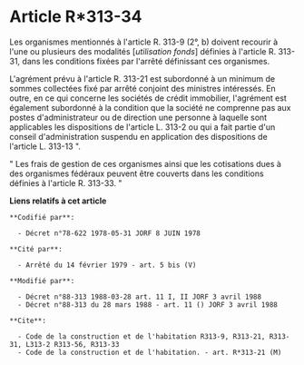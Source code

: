 # Article R*313-34

Les organismes mentionnés à l'article R. 313-9 (2°, b) doivent recourir à l'une ou plusieurs des modalités [*utilisation
fonds*] définies à l'article R. 313-31, dans les conditions fixées par l'arrêté définissant ces organismes.

L'agrément prévu à l'article R. 313-21 est subordonné à un minimum de sommes collectées fixé par arrêté conjoint des
ministres intéressés. En outre, en ce qui concerne les sociétés de crédit immobilier, l'agrément est également subordonné à
la condition que la société ne comprenne pas aux postes d'administrateur ou de direction une personne à laquelle sont
applicables les dispositions de l'article L. 313-2 ou qui a fait partie d'un conseil d'administration suspendu en application
des dispositions de l'article L. 313-13 ".

" Les frais de gestion de ces organismes ainsi que les cotisations dues à des organismes fédéraux peuvent être couverts dans
les conditions définies à l'article R. 313-33. "

**Liens relatifs à cet article**

	**Codifié par**:

	  - Décret n°78-622 1978-05-31 JORF 8 JUIN 1978

	**Cité par**:

	  - Arrêté du 14 février 1979 - art. 5 bis (V)

	**Modifié par**:

	  - Décret n°88-313 1988-03-28 art. 11 I, II JORF 3 avril 1988
	  - Décret n°88-313 du 28 mars 1988 - art. 11 () JORF 3 avril 1988

	**Cite**:

	  - Code de la construction et de l'habitation R313-9, R313-21, R313-31, L313-2 R313-56, R313-33
	  - Code de la construction et de l'habitation. - art. R*313-21 (M)

